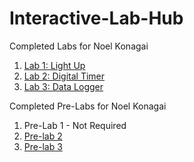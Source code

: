 # Interactive-Lab-Hub

Completed Labs for Noel Konagai

1. [Lab 1: Light Up](https://github.com/noelkonagai/IDD-Fa18-Lab1/blob/master/README.md)
2. [Lab 2: Digital Timer](https://github.com/noelkonagai/IDD-Fa19-Lab2/blob/master/README.md)
3. [Lab 3: Data Logger](https://github.com/noelkonagai/interactive-devices/tree/master/Lab%203)

Completed Pre-Labs for Noel Konagai

1. Pre-Lab 1 - Not Required
2. [Pre-lab 2](https://github.com/noelkonagai/interactive-devices/blob/master/Lab%202/Readme.md)
3. [Pre-lab 3](https://github.com/noelkonagai/interactive-devices/blob/master/Lab%203/figures/Getting_Out_Of_Bed.png)
